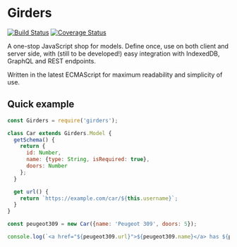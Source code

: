 # Girders
[![Build Status](https://travis-ci.org/gregtyler/girders.svg?branch=master)](https://travis-ci.org/gregtyler/girders?branch=master)
[![Coverage Status](https://coveralls.io/repos/github/gregtyler/girder/badge.svg?branch=master)](https://coveralls.io/github/gregtyler/girder?branch=master)

A one-stop JavaScript shop for models. Define once, use on both client and server side, with (still to be developed!) easy integration with IndexedDB, GraphQL and REST endpoints.

Written in the latest ECMAScript for maximum readability and simplicity of use.

## Quick example
```javascript
const Girders = require('girders');

class Car extends Girders.Model {
  getSchema() {
    return {
      id: Number,
      name: {type: String, isRequired: true},
      doors: Number
    };
  }

  get url() {
    return `https://example.com/car/${this.username}`;
  }
}

const peugeot309 = new Car({name: 'Peugeot 309', doors: 5});

console.log(`<a href="${peugeot309.url}">${peugeot309.name}</a> has ${peugeot309.doors} doors`);
```

